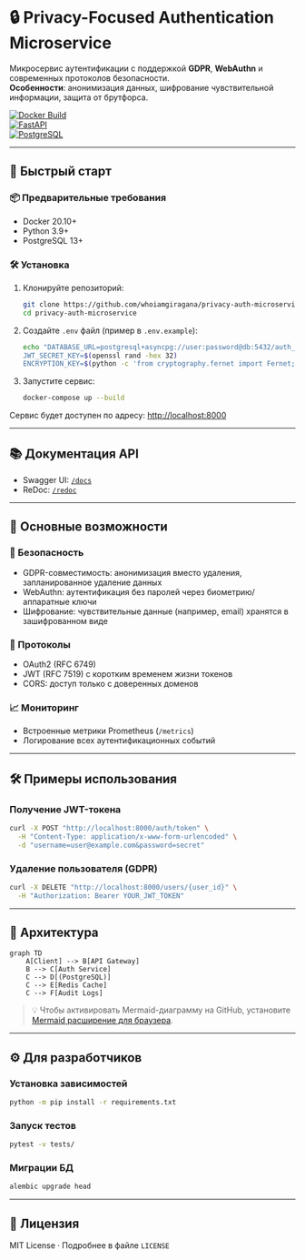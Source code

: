 # 🔒 Privacy-Focused Authentication Microservice

Микросервис аутентификации с поддержкой **GDPR**, **WebAuthn** и современных протоколов безопасности.  
**Особенности**: анонимизация данных, шифрование чувствительной информации, защита от брутфорса.

[![Docker Build](https://img.shields.io/badge/Docker-✓-blue?logo=docker)](https://hub.docker.com/)  
[![FastAPI](https://img.shields.io/badge/FastAPI-✓-green?logo=fastapi)](https://fastapi.tiangolo.com/)  
[![PostgreSQL](https://img.shields.io/badge/PostgreSQL-✓-336791?logo=postgresql)](https://www.postgresql.org/)

---

## 🚀 Быстрый старт

### 📦 Предварительные требования

- Docker 20.10+
- Python 3.9+
- PostgreSQL 13+

### 🛠 Установка

1. Клонируйте репозиторий:
   ```bash
   git clone https://github.com/whoiamgiragana/privacy-auth-microservice.git
   cd privacy-auth-microservice
   ```

2. Создайте `.env` файл (пример в `.env.example`):
   ```bash
   echo "DATABASE_URL=postgresql+asyncpg://user:password@db:5432/auth_db
   JWT_SECRET_KEY=$(openssl rand -hex 32)
   ENCRYPTION_KEY=$(python -c 'from cryptography.fernet import Fernet; print(Fernet.generate_key().decode())')" > .env
   ```

3. Запустите сервис:
   ```bash
   docker-compose up --build
   ```

Сервис будет доступен по адресу: [http://localhost:8000](http://localhost:8000)

---

## 📚 Документация API

- Swagger UI: [`/docs`](http://localhost:8000/docs)
- ReDoc: [`/redoc`](http://localhost:8000/redoc)

---

## 🌟 Основные возможности

### 🔐 Безопасность

- GDPR-совместимость: анонимизация вместо удаления, запланированное удаление данных
- WebAuthn: аутентификация без паролей через биометрию/аппаратные ключи
- Шифрование: чувствительные данные (например, email) хранятся в зашифрованном виде

### 📡 Протоколы

- OAuth2 (RFC 6749)
- JWT (RFC 7519) с коротким временем жизни токенов
- CORS: доступ только с доверенных доменов

### 📈 Мониторинг

- Встроенные метрики Prometheus (`/metrics`)
- Логирование всех аутентификационных событий

---

## 🛠 Примеры использования

### Получение JWT-токена
```bash
curl -X POST "http://localhost:8000/auth/token" \
  -H "Content-Type: application/x-www-form-urlencoded" \
  -d "username=user@example.com&password=secret"
```

### Удаление пользователя (GDPR)
```bash
curl -X DELETE "http://localhost:8000/users/{user_id}" \
  -H "Authorization: Bearer YOUR_JWT_TOKEN"
```

---

## 🧩 Архитектура

```mermaid
graph TD
    A[Client] --> B[API Gateway]
    B --> C[Auth Service]
    C --> D[(PostgreSQL)]
    C --> E[Redis Cache]
    C --> F[Audit Logs]
```

> 💡 Чтобы активировать Mermaid-диаграмму на GitHub, установите [Mermaid расширение для браузера](https://github.com/mermaid-js/mermaid).

---

## ⚙️ Для разработчиков

### Установка зависимостей
```bash
python -m pip install -r requirements.txt
```

### Запуск тестов
```bash
pytest -v tests/
```

### Миграции БД
```bash
alembic upgrade head
```

---

## 📄 Лицензия

MIT License · Подробнее в файле `LICENSE`
